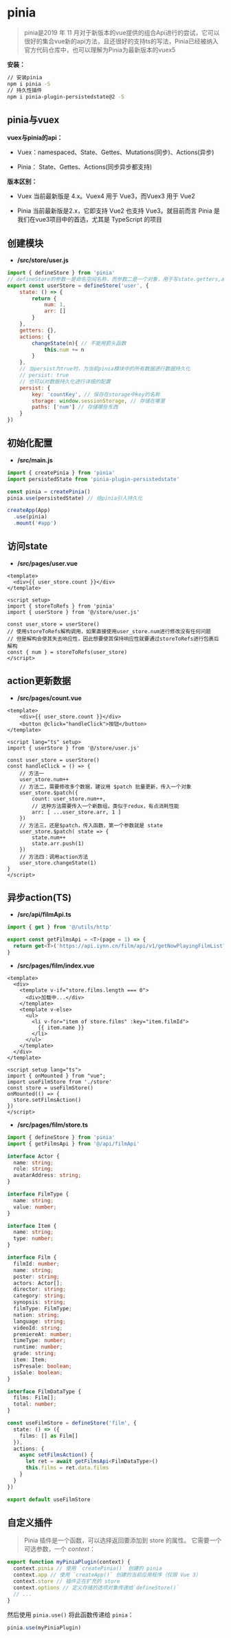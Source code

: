 # pinia

> pinia是2019 年 11 月对于新版本的vue提供的组合Api进行的尝试，它可以很好的集合vue新的api方法，且还很好的支持ts的写法，Pinia已经被纳入官方代码仓库中，也可以理解为Pinia为最新版本的vuex5

**安装：**

```bash
// 安装pinia
npm i pinia -S
// 持久性插件
npm i pinia-plugin-persistedstate@2 -S
```

## pinia与vuex

**vuex与pinia的api：**

- Vuex：namespaced、State、Gettes、Mutations(同步)、Actions(异步)

- Pinia： State、Gettes、Actions(同步异步都支持)

**版本区别：**

- Vuex 当前最新版是 4.x。Vuex4 用于 Vue3，而Vuex3 用于 Vue2

- Pinia 当前最新版是2.x，它即支持 Vue2 也支持 Vue3。就目前而言 Pinia 是我们在vue3项目中的首选，尤其是 TypeScript 的项目

## 创建模块

- **/src/store/user.js**

```js
import { defineStore } from 'pinia'
// defineStore的参数一是命名空间名称，而参数二是一个对象，用于写state.getters,actoins,persist
export const userStore = defineStore('user', {
    state: () => {
        return { 
            num: 1,
            arr: []
        }
    },
    getters: {},
    actions: {
        changeState(n){ // 不能用箭头函数
            this.num += n
        }
    },
    // 当persist为true时，为当前pinia模块中的所有数据进行数据持久化
    // persist: true
    // 也可以对数据持久化进行详细的配置
    persist: {
        key: 'countKey', // 保存在storage中key的名称
        storage: window.sessionStorage, // 存储在哪里
        paths: ['num'] // 存储哪些东西
    }
})
```

## 初始化配置

- **/src/main.js**

```js
import { createPinia } from 'pinia'
import persistedState from 'pinia-plugin-persistedstate'

const pinia = createPinia()
pinia.use(persistedState) // 给pinia引入持久化

createApp(App)
  .use(pinia)
  .mount('#app')
```

## 访问state

- **/src/pages/user.vue**

```vue
<template>
  <div>{{ user_store.count }}</div>
</template>

<script setup>
import { storeToRefs } from 'pinia'
import { userStore } from '@/store/user.js'
    
const user_store = userStore()
// 使用storeToRefs解构调用，如果直接使用user_store.num进行修改没有任何问题
// 但是解构会使其失去响应性，因此想要使其保持响应性就要通过storeToRefs进行包裹后解构
const { num } = storeToRefs(user_store)
</script>
```

## action更新数据

- **/src/pages/count.vue**

```vue
<template>
    <div>{{ user_store.count }}</div>
    <button @click="handleClick">按钮</button>
</template>

<script lang="ts" setup>
import { userStore } from '@/store/user.js'
    
const user_store = userStore()
const handleClick = () => {
    // 方法一
    user_store.num++
    // 方法二，需要修改多个数据，建议用 $patch 批量更新，传入一个对象
    user_store.$patch({
        count: user_store.num++,
        // 这种方法需要传入一个新数组，类似于redux，有点消耗性能
        arr: [ ...user_store.arr, 1 ] 
    })
    // 方法三，还是$patch，传入函数，第一个参数就是 state
    user_store.$patch( state => {
        state.num++
        state.arr.push(1)
    })
    // 方法四：调用action方法
    user_store.changeState(1)
}
</script>
```

## 异步action(TS)

- **/src/api/filmApi.ts**

```ts
import { get } from '@/utils/http'

export const getFilmsApi = <T>(page = 1) => {
  return get<T>('https://api.iynn.cn/film/api/v1/getNowPlayingFilmList?cors=T&cityId=110100&pageNum=1&pageSize=10')
}
```

- **/src/pages/film/index.vue**

```vue
<template>
  <div>
    <template v-if="store.films.length === 0">
      <div>加载中...</div>
    </template>
    <template v-else>
      <ul>
        <li v-for="item of store.films" :key="item.filmId">
          {{ item.name }}
        </li>
      </ul>
    </template>
  </div>
</template>

<script setup lang="ts">
import { onMounted } from "vue";
import useFilmStore from './store'
const store = useFilmStore()
onMounted(() => {
  store.setFilmsAction()
})
</script>
```

- **/src/pages/film/store.ts**

```ts
import { defineStore } from 'pinia'
import { getFilmsApi } from '@/api/filmApi'

interface Actor {
  name: string;
  role: string;
  avatarAddress: string;
}

interface FilmType {
  name: string;
  value: number;
}

interface Item {
  name: string;
  type: number;
}

interface Film {
  filmId: number;
  name: string;
  poster: string;
  actors: Actor[];
  director: string;
  category: string;
  synopsis: string;
  filmType: FilmType;
  nation: string;
  language: string;
  videoId: string;
  premiereAt: number;
  timeType: number;
  runtime: number;
  grade: string;
  item: Item;
  isPresale: boolean;
  isSale: boolean;
}

interface FilmDataType {
  films: Film[];
  total: number;
}

const useFilmStore = defineStore('film', {
  state: () => ({
    films: [] as Film[]
  }),
  actions: {
    async setFilmsAction() {
      let ret = await getFilmsApi<FilmDataType>()
      this.films = ret.data.films
    }
  }
})

export default useFilmStore
```

## 自定义插件

> Pinia 插件是一个函数，可以选择返回要添加到 store 的属性。 它需要一个可选参数，一个 *context*：

```js
export function myPiniaPlugin(context) {
  context.pinia // 使用 `createPinia()` 创建的 pinia
  context.app // 使用 `createApp()` 创建的当前应用程序（仅限 Vue 3）
  context.store // 插件正在扩充的 store
  context.options // 定义存储的选项对象传递给`defineStore()`
  // ...
}
```

然后使用 `pinia.use()` 将此函数传递给 `pinia`：

```js
pinia.use(myPiniaPlugin)
```